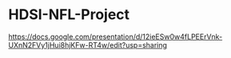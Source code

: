 # HDSI-NFL-Project

https://docs.google.com/presentation/d/12ieESw0w4fLPEErVnk-UXnN2FVy1jHui8hjKFw-RT4w/edit?usp=sharing
